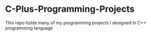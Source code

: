 # C-Plus-Programming-Projects
This repo holds many of my programming projects I designed in C++ programming language
